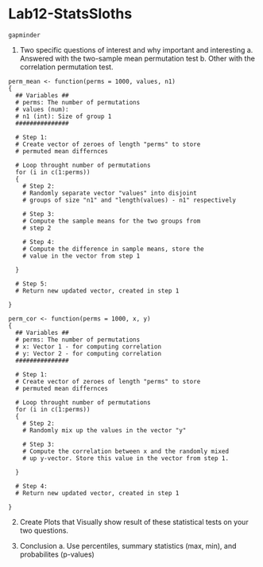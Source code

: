 # Lab12-StatsSloths

```{r}
gapminder
```


1. Two specific questions of interest and why important and interesting 
 a. Answered with the two-sample mean permutation test
 b. Other with the correlation permutation test.


```{r}
perm_mean <- function(perms = 1000, values, n1)
{
  ## Variables ##
  # perms: The number of permutations 
  # values (num): 
  # n1 (int): Size of group 1
  ###############
  
  # Step 1:
  # Create vector of zeroes of length "perms" to store
  # permuted mean differnces
  
  # Loop throught number of permutations
  for (i in c(1:perms))
  {
    # Step 2:
    # Randomly separate vector "values" into disjoint 
    # groups of size "n1" and "length(values) - n1" respectively
    
    # Step 3:
    # Compute the sample means for the two groups from 
    # step 2
    
    # Step 4: 
    # Compute the difference in sample means, store the
    # value in the vector from step 1
    
  }
  
  # Step 5:
  # Return new updated vector, created in step 1
  
}
```

```{r}
perm_cor <- function(perms = 1000, x, y)
{
  ## Variables ##
  # perms: The number of permutations 
  # x: Vector 1 - for computing correlation
  # y: Vector 2 - for computing correlation
  ###############
  
  # Step 1:
  # Create vector of zeroes of length "perms" to store
  # permuted mean differnces
  
  # Loop throught number of permutations
  for (i in c(1:perms))
  {
    # Step 2:
    # Randomly mix up the values in the vector "y"
    
    # Step 3:
    # Compute the correlation between x and the randomly mixed
    # up y-vector. Store this value in the vector from step 1.
    
  }
  
  # Step 4:
  # Return new updated vector, created in step 1
  
}
```

2. Create Plots that Visually show result of these statistical tests on your two questions.

3. Conclusion 
a. Use percentiles, summary statistics (max, min), and probabilites (p-values)






